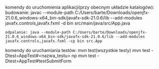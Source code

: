 komendy do uruchomienia aplikacji(przy obecnym układzie katalogów):
    budowanie: javac --module-path C:/Users/barte/Downloads/openjfx-21.0.6_windows-x64_bin-sdk/javafx-sdk-21.0.6/lib --add-modules javafx.controls,javafx.fxml -d bin src/main/java/src/App.java

    odpalanie: java --module-path C:/Users/barte/Downloads/openjfx-21.0.6_windows-x64_bin-sdk/javafx-sdk-21.0.6/lib --add-modules javafx.controls,javafx.fxml -cp bin src.App

komendy do uruchamiania testów:
    mvn test(wszystkie testy)
    mvn test -Dtest=AppTest#<nazwa_testu> np mvn test -Dtest=AppTest#testSubmitForm    